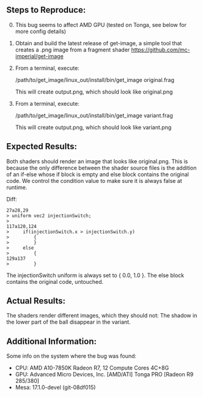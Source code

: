 Steps to Reproduce:
-------------------------------

0. This bug seems to affect AMD GPU (tested on Tonga, see below for
   more config details)

1. Obtain and build the latest release of get-image, a simple tool that
   creates a .png image from a fragment shader
   https://github.com/mc-imperial/get-image

2. From a terminal, execute:

   /path/to/get_image/linux_out/install/bin/get_image original.frag

   This will create output.png, which should look like original.png

3. From a terminal, execute:

   /path/to/get_image/linux_out/install/bin/get_image variant.frag

   This will create output.png, which should look like variant.png

Expected Results:
-------------------------------

Both shaders should render an image that looks like original.png. This
is because the only difference between the shader source files is the
addition of an if-else whose if block is empty and else block contains
the original code. We control the condition value to make sure it is
always false at runtime.

Diff:
```
27a28,29
> uniform vec2 injectionSwitch;
>
117a120,124
>     if(injectionSwitch.x > injectionSwitch.y)
>         {
>         }
>     else
>         {
129a137
>         }
```

The injectionSwitch uniform is always set to { 0.0, 1.0 }. The else
block contains the original code, untouched.

Actual Results:
-------------------------------
The shaders render different images, which they should not: The shadow
in the lower part of the ball disappear in the variant.

Additional Information:
-------------------------------
Some info on the system where the bug was found:

- CPU: AMD A10-7850K Radeon R7, 12 Compute Cores 4C+8G
- GPU: Advanced Micro Devices, Inc. [AMD/ATI] Tonga PRO [Radeon R9 285/380]
- Mesa: 17.1.0-devel (git-08df015)
